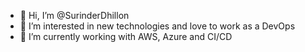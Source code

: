 - 👋 Hi, I’m @SurinderDhillon
- 👀 I’m interested in new technologies and love to work as a DevOps
- 🌱 I’m currently working with AWS, Azure and CI/CD


<!---
SurinderDhillon/SurinderDhillon is a ✨ special ✨ repository because its `README.md` (this file) appears on your GitHub profile.
You can click the Preview link to take a look at your changes.
--->
